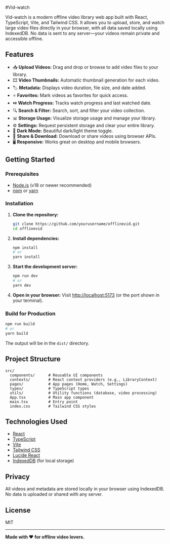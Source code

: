 #Vid-watch

Vid-watch is a modern offline video library web app built with React, TypeScript, Vite, and Tailwind CSS. It allows you to upload, store, and watch large video files directly in your browser, with all data saved locally using IndexedDB. No data is sent to any server—your videos remain private and accessible offline.

## Features

- 📥 **Upload Videos:** Drag and drop or browse to add video files to your library.
- 🎞️ **Video Thumbnails:** Automatic thumbnail generation for each video.
- 🏷️ **Metadata:** Displays video duration, file size, and date added.
- ⭐ **Favorites:** Mark videos as favorites for quick access.
- ⏯️ **Watch Progress:** Tracks watch progress and last watched date.
- 🔍 **Search & Filter:** Search, sort, and filter your video collection.
- 📊 **Storage Usage:** Visualize storage usage and manage your library.
- ⚙️ **Settings:** Request persistent storage and clear your entire library.
- 🌙 **Dark Mode:** Beautiful dark/light theme toggle.
- 🔗 **Share & Download:** Download or share videos using browser APIs.
- 🖥️ **Responsive:** Works great on desktop and mobile browsers.

## Getting Started

### Prerequisites

- [Node.js](https://nodejs.org/) (v18 or newer recommended)
- [npm](https://www.npmjs.com/) or [yarn](https://yarnpkg.com/)

### Installation

1. **Clone the repository:**
   ```sh
   git clone https://github.com/yourusername/offlinevid.git
   cd offlinevid
   ```

2. **Install dependencies:**
   ```sh
   npm install
   # or
   yarn install
   ```

3. **Start the development server:**
   ```sh
   npm run dev
   # or
   yarn dev
   ```

4. **Open in your browser:**
   Visit [http://localhost:5173](http://localhost:5173) (or the port shown in your terminal).

### Build for Production

```sh
npm run build
# or
yarn build
```

The output will be in the `dist/` directory.

## Project Structure

```
src/
  components/      # Reusable UI components
  contexts/        # React context providers (e.g., LibraryContext)
  pages/           # App pages (Home, Watch, Settings)
  types/           # TypeScript types
  utils/           # Utility functions (database, video processing)
  App.tsx          # Main app component
  main.tsx         # Entry point
  index.css        # Tailwind CSS styles
```

## Technologies Used

- [React](https://react.dev/)
- [TypeScript](https://www.typescriptlang.org/)
- [Vite](https://vitejs.dev/)
- [Tailwind CSS](https://tailwindcss.com/)
- [Lucide React](https://lucide.dev/)
- [IndexedDB](https://developer.mozilla.org/en-US/docs/Web/API/IndexedDB_API) (for local storage)

## Privacy

All videos and metadata are stored locally in your browser using IndexedDB. No data is uploaded or shared with any server.

## License

MIT

---

**Made with ❤️ for offline video lovers.**
